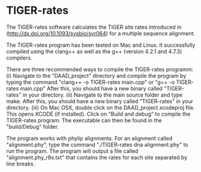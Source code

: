 TIGER-rates
===========

The TIGER-rates software calculates the TIGER site rates introduced 
in (http://dx.doi.org/10.1093/sysbio/syr064) for a multiple sequence alignment.

The TIGER-rates program has been tested on Mac and Linux. It successfully
compiled using the clang++ as well as the g++ (version 4.2.1 and 4.7.3)
compilers.

There are three recommended ways to compile the TIGER-rates programm:
      (i)   Navigate to the "DAAD_project" directory and compile the program
            by typing the command
	    "clang++ -o TIGER-rates main.cpp"
	     or
	    "g++ -o TIGER-rates main.cpp"
            After this, you should have a new binary called "TIGER-rates"
	    in your directory.
      (ii)  Navigate to the main source folder and type make. After this,
            you should have a new binary called "TIGER-rates" in your directory.
      (iii) On Mac OSX, double click on the DAAD_project.xcodeproj file.
            This opens XCODE (if installed). Click on "Build and debug"
            to compile the TIGER-rates program. The executable can then be
	    found in the "build/Debug" folder.

The program works with phylip alignments. For an alignment called
"alignment.phy", type the command "./TIGER-rates dna alignment.phy"
to run the program.
The program will output a file called "alignment.phy_r8s.txt" that contains
the rates for each site separated by line breaks.

